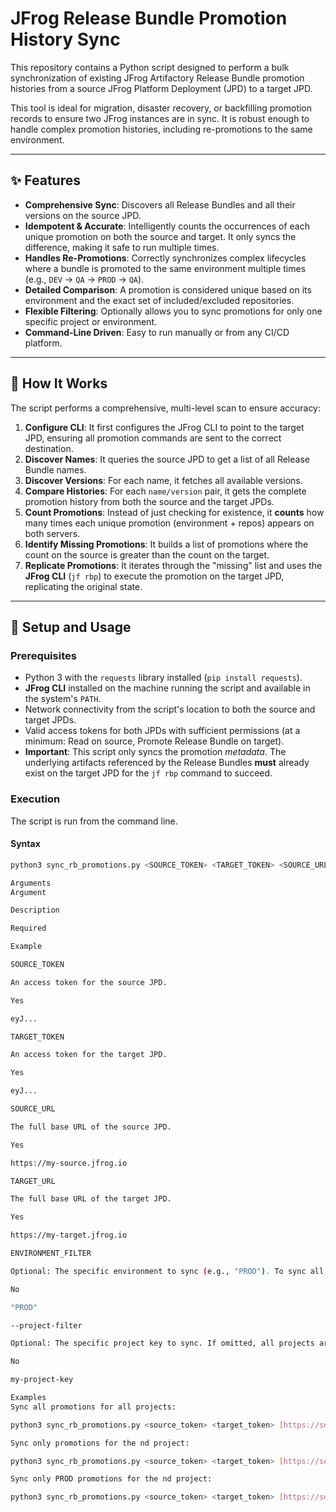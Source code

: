 # JFrog Release Bundle Promotion History Sync

This repository contains a Python script designed to perform a bulk synchronization of existing JFrog Artifactory Release Bundle promotion histories from a source JFrog Platform Deployment (JPD) to a target JPD.

This tool is ideal for migration, disaster recovery, or backfilling promotion records to ensure two JFrog instances are in sync. It is robust enough to handle complex promotion histories, including re-promotions to the same environment.

---

## ✨ Features

* **Comprehensive Sync**: Discovers all Release Bundles and all their versions on the source JPD.
* **Idempotent & Accurate**: Intelligently counts the occurrences of each unique promotion on both the source and target. It only syncs the difference, making it safe to run multiple times.
* **Handles Re-Promotions**: Correctly synchronizes complex lifecycles where a bundle is promoted to the same environment multiple times (e.g., `DEV` -> `QA` -> `PROD` -> `QA`).
* **Detailed Comparison**: A promotion is considered unique based on its environment and the exact set of included/excluded repositories.
* **Flexible Filtering**: Optionally allows you to sync promotions for only one specific project or environment.
* **Command-Line Driven**: Easy to run manually or from any CI/CD platform.

---

## 🔧 How It Works

The script performs a comprehensive, multi-level scan to ensure accuracy:

1.  **Configure CLI**: It first configures the JFrog CLI to point to the target JPD, ensuring all promotion commands are sent to the correct destination.
2.  **Discover Names**: It queries the source JPD to get a list of all Release Bundle names.
3.  **Discover Versions**: For each name, it fetches all available versions.
4.  **Compare Histories**: For each `name/version` pair, it gets the complete promotion history from both the source and the target JPDs.
5.  **Count Promotions**: Instead of just checking for existence, it **counts** how many times each unique promotion (environment + repos) appears on both servers.
6.  **Identify Missing Promotions**: It builds a list of promotions where the count on the source is greater than the count on the target.
7.  **Replicate Promotions**: It iterates through the "missing" list and uses the **JFrog CLI** (`jf rbp`) to execute the promotion on the target JPD, replicating the original state.

---

## 🚀 Setup and Usage

### Prerequisites

* Python 3 with the `requests` library installed (`pip install requests`).
* **JFrog CLI** installed on the machine running the script and available in the system's `PATH`.
* Network connectivity from the script's location to both the source and target JPDs.
* Valid access tokens for both JPDs with sufficient permissions (at a minimum: Read on source, Promote Release Bundle on target).
* **Important**: This script only syncs the promotion *metadata*. The underlying artifacts referenced by the Release Bundles **must** already exist on the target JPD for the `jf rbp` command to succeed.

### Execution

The script is run from the command line.

#### **Syntax**

```bash
python3 sync_rb_promotions.py <SOURCE_TOKEN> <TARGET_TOKEN> <SOURCE_URL> <TARGET_URL> [ENVIRONMENT_FILTER] [--project-filter <PROJECT_KEY>]

Arguments
Argument

Description

Required

Example

SOURCE_TOKEN

An access token for the source JPD.

Yes

eyJ...

TARGET_TOKEN

An access token for the target JPD.

Yes

eyJ...

SOURCE_URL

The full base URL of the source JPD.

Yes

https://my-source.jfrog.io

TARGET_URL

The full base URL of the target JPD.

Yes

https://my-target.jfrog.io

ENVIRONMENT_FILTER

Optional: The specific environment to sync (e.g., "PROD"). To sync all, provide empty quotes "".

No

"PROD"

--project-filter

Optional: The specific project key to sync. If omitted, all projects are considered.

No

my-project-key

Examples
Sync all promotions for all projects:

python3 sync_rb_promotions.py <source_token> <target_token> [https://source.jfrog.io](https://source.jfrog.io) [https://target.jfrog.io](https://target.jfrog.io) ""

Sync only promotions for the nd project:

python3 sync_rb_promotions.py <source_token> <target_token> [https://source.jfrog.io](https://source.jfrog.io) [https://target.jfrog.io](https://target.jfrog.io) "" --project-filter "nd"

Sync only PROD promotions for the nd project:

python3 sync_rb_promotions.py <source_token> <target_token> [https://source.jfrog.io](https://source.jfrog.io) [https://target.jfrog.io](https://target.jfrog.io) "PROD" --project-filter "nd"
